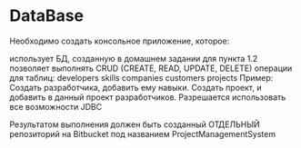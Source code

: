 # DataBase
Необходимо создать консольное приложение, которое:

использует БД, созданную в домашнем задании для пункта 1.2
позволяет выполнять CRUD (CREATE, READ, UPDATE, DELETE) операции для таблиц:
developers
skills
companies
customers
projects
Пример: Создать разработчика, добавить ему навыки. Создать проект, и добавить в данный проект разработчиков. Разрешается использовать все возможности JDBC

Результатом выполнения должен быть созданный ОТДЕЛЬНЫЙ репозиторий на Bitbucket под названием ProjectManagementSystem
